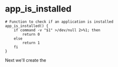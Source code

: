 # app_is_installed 


```
# Function to check if an application is installed
app_is_installed() {
    if command -v "$1" >/dev/null 2>%1; then
        return 0
    else
        return 1
    fi
}
```

Next we'll create the 